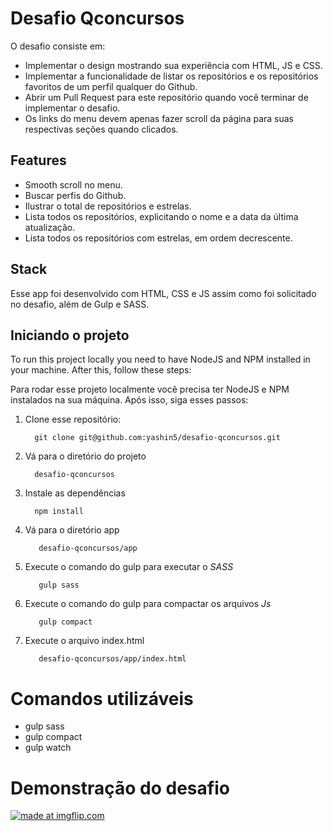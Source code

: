 # Desafio Qconcursos

O desafio consiste em:

- Implementar o design mostrando sua experiência com HTML, JS e CSS.
- Implementar a funcionalidade de listar os repositórios e os repositórios favoritos de um perfil qualquer do Github.
- Abrir um Pull Request para este repositório quando você terminar de implementar o desafio.
- Os links do menu devem apenas fazer scroll da página para suas respectivas seções quando clicados.

## Features

- Smooth scroll no menu.
- Buscar perfis do Github.
- Ilustrar o total de repositórios e estrelas.
- Lista todos os repositórios, explicitando o nome e a data da última atualização.
- Lista todos os repositórios com estrelas, em ordem decrescente.

## Stack

Esse app foi desenvolvido com HTML, CSS e JS assim como foi solicitado no desafio, além de Gulp e SASS.

## Iniciando o projeto

To run this project locally you need to have NodeJS and NPM installed in your machine. After this, follow these steps:

Para rodar esse projeto localmente você precisa ter NodeJS e NPM instalados na sua máquina. Após isso, siga esses passos:

1. Clone esse repositório:

         git clone git@github.com:yashin5/desafio-qconcursos.git        

2. Vá para o diretório do projeto

         desafio-qconcursos
          
3. Instale as dependências

         npm install

4. Vá para o diretório app
          
          desafio-qconcursos/app

5. Execute o comando do gulp para executar o *SASS*

          gulp sass

6. Execute o comando do gulp para compactar os arquivos *Js*

          gulp compact
          
          
7. Execute o arquivo index.html
                 
          desafio-qconcursos/app/index.html

# Comandos utilizáveis

- gulp sass
- gulp compact
- gulp watch


# Demonstração do desafio

<a href="https://imgflip.com/gif/2nvsen"><img src="https://i.imgflip.com/2nvsen.gif" title="made at imgflip.com"/></a>

